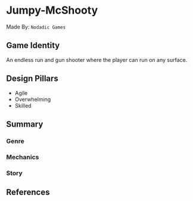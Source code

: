 # Jumpy-McShooty
Made By: `Nodadic Games`

## Game Identity
An endless run and gun shooter where the player can run on any surface.

## Design Pillars

- Agile
- Overwhelming
- Skilled

## Summary

### Genre

### Mechanics

### Story

## References
